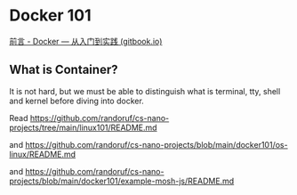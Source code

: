# Docker 101 

[前言 - Docker — 从入门到实践 (gitbook.io)](https://yeasy.gitbook.io/docker_practice/)

## What is Container? 

It is not hard, but we must be able to distinguish what is terminal, tty, shell and kernel before diving into docker. 

Read https://github.com/randoruf/cs-nano-projects/tree/main/linux101/README.md 

and  https://github.com/randoruf/cs-nano-projects/blob/main/docker101/os-linux/README.md

and https://github.com/randoruf/cs-nano-projects/blob/main/docker101/example-mosh-js/README.md




